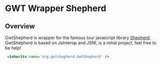 # GWT Wrapper Shepherd

## Overview

GwtShepherd is wrapper for the famous tour javascript library [Shepherd](https://github.com/shipshapecode/shepherd). GwtShepherd is based on JsInterop and JSNI, is a initial project, feel free to be help!

```xml
 <inherits name='org.gwtshepherd.GwtShepherd' />
                  
```
